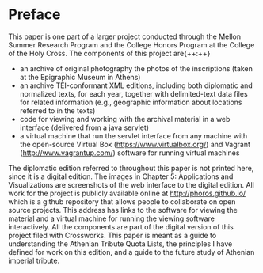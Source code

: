 # Preface #



This paper is one part of a larger project conducted through the Mellon Summer Research Program and the College Honors Program at the College of the Holy Cross. The components of this project are{++:++} 

- an archive of original photography the photos of the inscriptions (taken at the Epigraphic Museum in Athens)
- an archive TEI-conformant XML editions, including both diplomatic and normalized  texts, for each year, together with delimited-text data files for related information (e.g., geographic information about locations referred to in the texts)
- code for viewing and working with the archival material in a web interface (delivered from a java servlet)
- a virtual machine that run the servlet interface from any machine with the open-source Virtual Box (<https://www.virtualbox.org/>)  and Vagrant (<http://www.vagrantup.com/>)  software for running virtual machines


The diplomatic edition referred to throughout this paper is not printed here, since it is a digital edition. The images in Chapter 5: Applications and Visualizations are screenshots of the web interface to the digital edition. All work for the project is publicly available online at <http://phoros.github.io/> which is a github repository that allows people to collaborate on open source projects. This address has links to the software for viewing the material and a virtual machine for running the viewing software interactively. All the components are part of the digital version of this project filed with Crossworks. This paper is meant as a guide to understanding the Athenian Tribute Quota Lists, the principles I have defined for work on this edition, and a guide to the future study of Athenian imperial tribute. 

